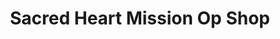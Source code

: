 ---
title: "Sacred Heart Mission Op Shop"
url: /fitzroy-north/sacred-heart-mission-op-shop/
shop: charity
---